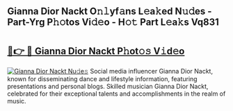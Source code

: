 ## Gianna Dior Nackt O𝚗𝚕yf𝚊ns L𝚎a𝚔ed N𝚞𝚍es - Part-Yrg P𝚑𝚘tos Vi𝚍𝚎o - H𝚘𝚝 Part L𝚎a𝚔s Vq831

# <h2><a href="http://kf1fgs2.oniu.top/?m=Gianna+Dior+Nackt">🔗👉 🔴 Gianna Dior Nackt P𝚑ot𝚘𝚜 V𝚒d𝚎o</a></h2>

[![Gianna Dior Nackt Nu𝚍e𝚜](https://i.imgur.com/0qMVB7G.gif)](http://kf1fgs2.oniu.top/?m=Gianna+Dior+Nackt)
Social media influencer Gianna Dior Nackt, known for disseminating dance and lifestyle information, featuring presentations and personal blogs. Skilled musician Gianna Dior Nackt, celebrated for their exceptional talents and accomplishments in the realm of music.  

